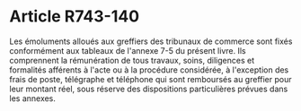 # Article R743-140

Les émoluments alloués aux greffiers des tribunaux de commerce sont fixés conformément aux tableaux de l'annexe 7-5 du présent livre. Ils comprennent la rémunération de tous travaux, soins, diligences et formalités afférents à l'acte ou à la procédure considérée, à l'exception des frais de poste, télégraphe et téléphone qui sont remboursés au greffier pour leur montant réel, sous réserve des dispositions particulières prévues dans les annexes.

